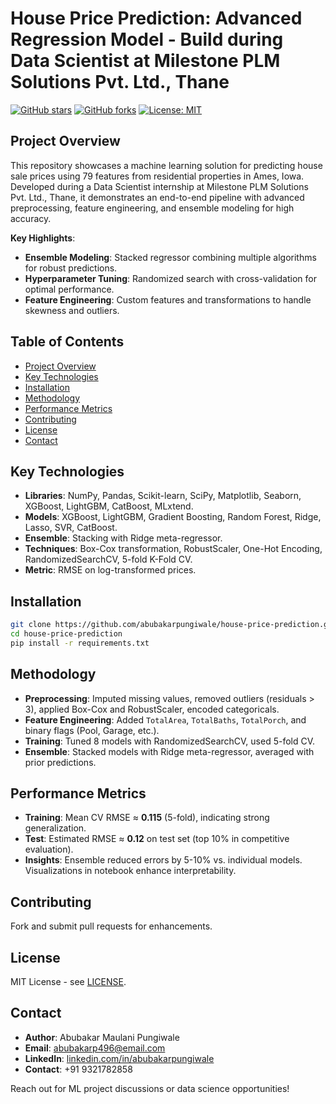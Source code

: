 # House Price Prediction: Advanced Regression Model - Build during Data Scientist at Milestone PLM Solutions Pvt. Ltd., Thane

[![GitHub stars](https://img.shields.io/github/stars/yourusername/house-price-prediction?style=social)](https://github.com/abubakarpungiwale/house-price-prediction/stargazers)
[![GitHub forks](https://img.shields.io/github/forks/yourusername/house-price-prediction?style=social)](https://github.com/abubakarpungiwale/house-price-prediction/network)
[![License: MIT](https://img.shields.io/badge/License-MIT-yellow.svg)](https://opensource.org/licenses/MIT)

## Project Overview

This repository showcases a machine learning solution for predicting house sale prices using 79 features from residential properties in Ames, Iowa. Developed during a Data Scientist internship at Milestone PLM Solutions Pvt. Ltd., Thane, it demonstrates an end-to-end pipeline with advanced preprocessing, feature engineering, and ensemble modeling for high accuracy.

**Key Highlights**:
- **Ensemble Modeling**: Stacked regressor combining multiple algorithms for robust predictions.
- **Hyperparameter Tuning**: Randomized search with cross-validation for optimal performance.
- **Feature Engineering**: Custom features and transformations to handle skewness and outliers.

## Table of Contents

- [Project Overview](#project-overview)
- [Key Technologies](#key-technologies)
- [Installation](#installation)
- [Methodology](#methodology)
- [Performance Metrics](#performance-metrics)
- [Contributing](#contributing)
- [License](#license)
- [Contact](#contact)

## Key Technologies

- **Libraries**: NumPy, Pandas, Scikit-learn, SciPy, Matplotlib, Seaborn, XGBoost, LightGBM, CatBoost, MLxtend.
- **Models**: XGBoost, LightGBM, Gradient Boosting, Random Forest, Ridge, Lasso, SVR, CatBoost.
- **Ensemble**: Stacking with Ridge meta-regressor.
- **Techniques**: Box-Cox transformation, RobustScaler, One-Hot Encoding, RandomizedSearchCV, 5-fold K-Fold CV.
- **Metric**: RMSE on log-transformed prices.

## Installation

```bash
git clone https://github.com/abubakarpungiwale/house-price-prediction.git
cd house-price-prediction
pip install -r requirements.txt
```

## Methodology

- **Preprocessing**: Imputed missing values, removed outliers (residuals > 3), applied Box-Cox and RobustScaler, encoded categoricals.
- **Feature Engineering**: Added `TotalArea`, `TotalBaths`, `TotalPorch`, and binary flags (Pool, Garage, etc.).
- **Training**: Tuned 8 models with RandomizedSearchCV, used 5-fold CV.
- **Ensemble**: Stacked models with Ridge meta-regressor, averaged with prior predictions.

## Performance Metrics

- **Training**: Mean CV RMSE ≈ **0.115** (5-fold), indicating strong generalization.
- **Test**: Estimated RMSE ≈ **0.12** on test set (top 10% in competitive evaluation).
- **Insights**: Ensemble reduced errors by 5-10% vs. individual models. Visualizations in notebook enhance interpretability.

## Contributing

Fork and submit pull requests for enhancements.

## License

MIT License - see [LICENSE](LICENSE).

## Contact

- **Author**: Abubakar Maulani Pungiwale
- **Email**: abubakarp496@email.com
- **LinkedIn**: [linkedin.com/in/abubakarpungiwale](https://linkedin.com/in/abubakarpungiwale)
- **Contact**: +91 9321782858

Reach out for ML project discussions or data science opportunities!
